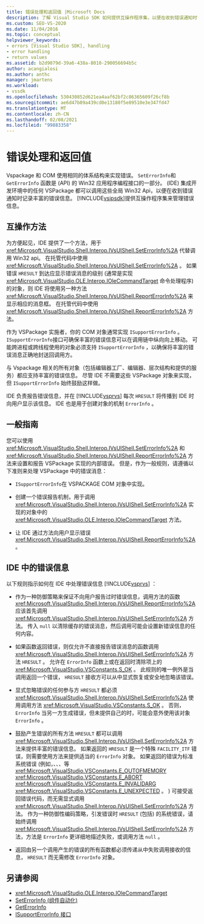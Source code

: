 ```yaml
---
title: 错误处理和返回值 |Microsoft Docs
description: 了解 Visual Studio SDK 如何提供互操作程序集，以便在收到错误通知时记录丰富的错误信息。
ms.custom: SEO-VS-2020
ms.date: 11/04/2016
ms.topic: conceptual
helpviewer_keywords:
- errors [Visual Studio SDK], handling
- error handling
- return values
ms.assetid: b2d9079d-39a6-438a-8010-290056694b5c
author: acangialosi
ms.author: anthc
manager: jmartens
ms.workload:
- vssdk
ms.openlocfilehash: 530430852d621ea4aaf62bf2c86365609f26cf8b
ms.sourcegitcommit: ae6d47b09a439cd0e13180f5e89510e3e347fd47
ms.translationtype: MT
ms.contentlocale: zh-CN
ms.lasthandoff: 02/08/2021
ms.locfileid: "99883358"
---
```

# <a name="error-handling-and-return-values"></a>错误处理和返回值
Vspackage 和 COM 使用相同的体系结构来实现错误。 `SetErrorInfo`和 `GetErrorInfo` 函数是 (API) 的 Win32 应用程序编程接口的一部分。  (IDE) 集成开发环境中的任何 VSPackage 都可以调用这些全局 Win32 Api，以便在收到错误通知时记录丰富的错误信息。 [!INCLUDE[vsipsdk](../extensibility/includes/vsipsdk_md.md)]提供互操作程序集来管理错误信息。

## <a name="interop-methods"></a>互操作方法
 为方便起见，IDE 提供了一个方法，用于 <xref:Microsoft.VisualStudio.Shell.Interop.IVsUIShell.SetErrorInfo%2A> 代替调用 Win32 api。 在托管代码中使用 <xref:Microsoft.VisualStudio.Shell.Interop.IVsUIShell.SetErrorInfo%2A> 。 如果错误 `HRESULT` 到达应显示错误消息的级别 (通常是实现 <xref:Microsoft.VisualStudio.OLE.Interop.IOleCommandTarget> 命令处理程序) 的对象，则 IDE 将使用另一种方法 <xref:Microsoft.VisualStudio.Shell.Interop.IVsUIShell.ReportErrorInfo%2A> 来显示相应的消息框。 在托管代码中使用 <xref:Microsoft.VisualStudio.Shell.Interop.IVsUIShell.ReportErrorInfo%2A> 方法。

 作为 VSPackage 实施者，你的 COM 对象通常实现 `ISupportErrorInfo` 。 `ISupportErrorInfo`接口可确保丰富的错误信息可以在调用链中纵向向上移动。 可能跨进程或跨线程使用的对象必须支持 `ISupportErrorInfo` ，以确保将丰富的错误消息正确地封送回调用方。

 与 Vspackage 相关的所有对象（包括编辑器工厂、编辑器、层次结构和提供的服务）都应支持丰富的错误信息。 尽管 IDE 不需要这些 VSPackage 对象来实现，但 `ISupportErrorInfo` 始终鼓励这样做。

 IDE 负责报告错误信息，并在 [!INCLUDE[vsprvs](../code-quality/includes/vsprvs_md.md)] 每次 `HRESULT` 将传播到 IDE 时向用户显示该信息。 IDE 也是用于创建对象的机制 `ErrorInfo` 。

## <a name="general-guidelines"></a>一般指南
 您可以使用 <xref:Microsoft.VisualStudio.Shell.Interop.IVsUIShell.SetErrorInfo%2A> 和 <xref:Microsoft.VisualStudio.Shell.Interop.IVsUIShell.ReportErrorInfo%2A> 方法来设置和报告 VSPackage 实现的内部错误。 但是，作为一般规则，请遵循以下准则来处理 VSPackage 中的错误消息：

- `ISupportErrorInfo`在 VSPACKAGE COM 对象中实现。

- 创建一个错误报告机制，用于调用 <xref:Microsoft.VisualStudio.Shell.Interop.IVsUIShell.SetErrorInfo%2A> 实现的对象中的 <xref:Microsoft.VisualStudio.OLE.Interop.IOleCommandTarget> 方法。

- 让 IDE 通过方法向用户显示错误 <xref:Microsoft.VisualStudio.Shell.Interop.IVsUIShell.ReportErrorInfo%2A> 。

## <a name="error-information-in-the-ide"></a>IDE 中的错误信息
 以下规则指示如何在 IDE 中处理错误信息 [!INCLUDE[vsprvs](../code-quality/includes/vsprvs_md.md)] ：

- 作为一种防御策略来保证不向用户报告过时错误信息，调用方法的函数 <xref:Microsoft.VisualStudio.Shell.Interop.IVsUIShell.ReportErrorInfo%2A> 应该首先调用 <xref:Microsoft.VisualStudio.Shell.Interop.IVsUIShell.SetErrorInfo%2A> 方法。 传入 `null` 以清除缓存的错误消息，然后调用可能会设置新错误信息的任何内容。

- 如果函数返回错误，则仅允许不直接报告错误消息的函数调用 <xref:Microsoft.VisualStudio.Shell.Interop.IVsUIShell.SetErrorInfo%2A> 方法 `HRESULT` 。 允许在 `ErrorInfo` 函数上或在返回时清除项上的 <xref:Microsoft.VisualStudio.VSConstants.S_OK> 。 此规则的唯一例外是当调用返回一个错误， `HRESULT` 接收方可以从中显式恢复或安全地忽略该错误。

- 显式忽略错误的任何参与方 `HRESULT` 都必须 <xref:Microsoft.VisualStudio.Shell.Interop.IVsUIShell.SetErrorInfo%2A> 使用调用方法 <xref:Microsoft.VisualStudio.VSConstants.S_OK> 。 否则， `ErrorInfo` 当另一方生成错误，但未提供自己的时，可能会意外使用该对象 `ErrorInfo` 。

- 鼓励产生错误的所有方法 `HRESULT` 都可以调用 <xref:Microsoft.VisualStudio.Shell.Interop.IVsUIShell.SetErrorInfo%2A> 方法来提供丰富的错误信息。 如果返回的 `HRESULT` 是一个特殊 `FACILITY_ITF` 错误，则需要使用方法来提供适当的 `ErrorInfo` 对象。 如果返回的错误为标准系统错误 (例如，、、、等 <xref:Microsoft.VisualStudio.VSConstants.E_OUTOFMEMORY> <xref:Microsoft.VisualStudio.VSConstants.E_ABORT> <xref:Microsoft.VisualStudio.VSConstants.E_INVALIDARG> <xref:Microsoft.VisualStudio.VSConstants.E_UNEXPECTED> 。 ) 可接受返回错误代码，而无需显式调用 <xref:Microsoft.VisualStudio.Shell.Interop.IVsUIShell.SetErrorInfo%2A> 方法。 作为一种防御性编码策略，引发错误时 `HRESULT` (包括) 的系统错误，请始终调用 <xref:Microsoft.VisualStudio.Shell.Interop.IVsUIShell.SetErrorInfo%2A> 方法，方法是 `ErrorInfo` 更详细地描述失败，或调用方法 `null` 。

- 返回由另一个调用产生的错误的所有函数都必须传递从中失败调用接收的信息， `HRESULT` 而无需修改 `ErrorInfo` 对象。

## <a name="see-also"></a>另请参阅
- <xref:Microsoft.VisualStudio.OLE.Interop.IOleCommandTarget>
- [SetErrorInfo (组件自动化) ](/previous-versions/windows/desktop/api/oleauto/nf-oleauto-seterrorinfo)
- [GetErrorInfo](/previous-versions/windows/desktop/api/oleauto/nf-oleauto-geterrorinfo)
- [ISupportErrorInfo 接口](/previous-versions/windows/desktop/api/oaidl/nn-oaidl-isupporterrorinfo)

